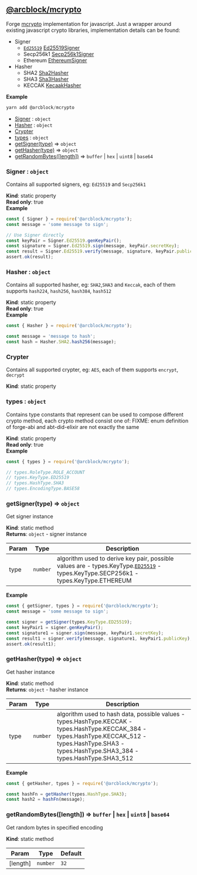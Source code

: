 
## [**@arcblock/mcrypto**](https://github.com/arcblock/mcrypto)

Forge [mcrypto](https://github.com/ArcBlock/mcrypto) implementation for javascript.
Just a wrapper around existing javascript crypto libraries, implementation details can be found:

* Signer
  * [`Ed25519`](https://github.com/ArcBlock/forge-js/commit/Ed25519) [Ed25519Signer](Ed25519Signer)
  * Secp256k1 [Secp256k1Signer](Secp256k1Signer)
  * Ethereum [EthereumSigner](EthereumSigner)
* Hasher
  * SHA2 [Sha2Hasher](Sha2Hasher)
  * SHA3 [Sha3Hasher](Sha3Hasher)
  * KECCAK [KecaakHasher](KecaakHasher)

**Example**  

```js
yarn add @arcblock/mcrypto
```

* [Signer](#Signer) : `object`
* [Hasher](#Hasher) : `object`
* [Crypter](#Crypter)
* [types](#types) : `object`
* [getSigner(type)](#getSigner) ⇒ `object`
* [getHasher(type)](#getHasher) ⇒ `object`
* [getRandomBytes(\[length\])](#getRandomBytes) ⇒ `buffer` \| `hex` \| `uint8` \| `base64`

### Signer : `object`

Contains all supported signers, eg: `Ed25519` and `Secp256k1`

**Kind**: static property  
**Read only**: true  
**Example**  

```js
const { Signer } = require('@arcblock/mcrypto');
const message = 'some message to sign';

// Use Signer directly
const keyPair = Signer.Ed25519.genKeyPair();
const signature = Signer.Ed25519.sign(message, keyPair.secretKey);
const result = Signer.Ed25519.verify(message, signature, keyPair.publicKey);
assert.ok(result);
```

### Hasher : `object`

Contains all supported hasher, eg: `SHA2`,`SHA3` and `Keccak`, each of them supports `hash224`, `hash256`, `hash384`, `hash512`

**Kind**: static property  
**Read only**: true  
**Example**  

```js
const { Hasher } = require('@arcblock/mcrypto');

const message = 'message to hash';
const hash = Hasher.SHA2.hash256(message);
```

### Crypter

Contains all supported crypter, eg: `AES`, each of them supports `encrypt`, `decrypt`

**Kind**: static property   

### types : `object`

Contains type constants that represent can be used to compose different crypto method, each crypto method consist one of:
FIXME: enum definition of forge-abi and abt-did-elixir are not exactly the same

**Kind**: static property  
**Read only**: true  
**Example**  

```js
const { types } = require('@arcblock/mcrypto');

// types.RoleType.ROLE_ACCOUNT
// types.KeyType.ED25519
// types.HashType.SHA3
// types.EncodingType.BASE58
```

### getSigner(type) ⇒ `object`

Get signer instance

**Kind**: static method  
**Returns**: `object` - signer instance  

| Param | Type     | Description                                                                                                                                                                                |
| ----- | -------- | ------------------------------------------------------------------------------------------------------------------------------------------------------------------------------------------ |
| type  | `number` | algorithm used to derive key pair, possible values are - types.KeyType.[`ED25519`](https://github.com/ArcBlock/forge-js/commit/ED25519) - types.KeyType.SECP256k1 - types.KeyType.ETHEREUM |

**Example**  

```js
const { getSigner, types } = require('@arcblock/mcrypto');
const message = 'some message to sign';

const signer = getSigner(types.KeyType.ED25519);
const keyPair1 = signer.genKeyPair();
const signature1 = signer.sign(message, keyPair1.secretKey);
const result1 = signer.verify(message, signature1, keyPair1.publicKey);
assert.ok(result1);
```

### getHasher(type) ⇒ `object`

Get hasher instance

**Kind**: static method  
**Returns**: `object` - hasher instance  

| Param | Type     | Description                                                                                                                                                                                            |
| ----- | -------- | ------------------------------------------------------------------------------------------------------------------------------------------------------------------------------------------------------ |
| type  | `number` | algorithm used to hash data, possible values - types.HashType.KECCAK - types.HashType.KECCAK_384 - types.HashType.KECCAK_512 - types.HashType.SHA3 - types.HashType.SHA3_384 - types.HashType.SHA3_512 |

**Example**  

```js
const { getHasher, types } = require('@arcblock/mcrypto');

const hashFn = getHasher(types.HashType.SHA3);
const hash2 = hashFn(message);
```

### getRandomBytes([length]) ⇒ `buffer` \| `hex` \| `uint8` \| `base64`

Get random bytes in specified encoding

**Kind**: static method   

| Param    | Type     | Default |
| -------- | -------- | ------- |
| [length] | `number` | `32`    |
